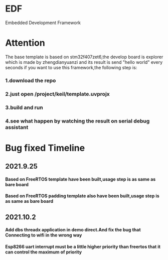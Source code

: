 # EDF
Embedded Development Framework
# Attention
The base template is based on stm32f407zet6,the develop board is explorer which is made by zhengdianyuanzi
and its result is send "hello world" every seconds
if you want to use this framework,the following step is:
### 1.download the repo
### 2.just open /project/keil/template.uvprojx
### 3.build and run
### 4.see what happen by watching the result on serial debug assistant
# Bug fixed Timeline
## 2021.9.25
#### Based on FreeRTOS template have been built,usage step is as same as bare board
#### Based on FreeRTOS padding template also have been built,usage step is as same as bare board
## 2021.10.2
#### Add dbs threadx application in demo direct.And fix the bug that Connecting to wifi in the wrong way
#### Esp8266 uart interrupt must be a little higher priority than freertos that it can control the maximum of priority 
